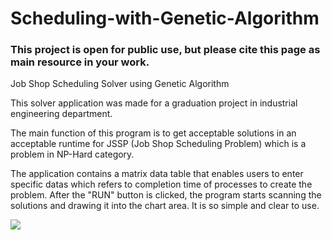 # Scheduling-with-Genetic-Algorithm

<h3>This project is open for public use, but please cite this page as main resource in your work.</h3>

Job Shop Scheduling Solver using Genetic Algorithm

This solver application was made for a graduation project in industrial engineering department.

The main function of this program is to get acceptable solutions in an acceptable runtime for JSSP (Job Shop Scheduling Problem) which is a problem in NP-Hard category.

The application contains a matrix data table that enables users to enter specific datas which refers to completion time of processes to create the problem. After the "RUN" button is clicked, the program starts scanning the solutions and drawing it into the chart area. It is so simple and clear to use.

<img src="http://i.imgur.com/MWebO4K.png"></img>
